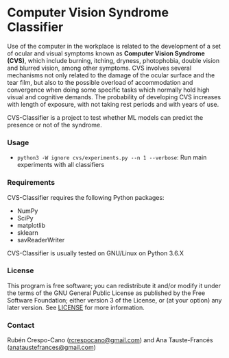 # Computer Vision Syndrome Classifier

Use of the computer in the workplace is related to the development of a set of ocular and visual symptoms known as **Computer Vision Syndrome (CVS)**, which include burning, itching, dryness, photophobia, double vision and blurred vision, among other symptoms. CVS involves several mechanisms not only related to the damage of the ocular surface and the tear film, but also to the possible overload of accommodation and convergence when doing some specific tasks which normally hold high visual and cognitive demands. The probability of developing CVS increases with length of exposure, with not taking rest periods and with years of use.

CVS-Classifier is a project to test whether ML models can predict the presence or not of the syndrome.



### Usage
- `python3 -W ignore cvs/experiments.py --n 1 --verbose`: Run main experiments with all classifiers



### Requirements
CVS-Classifier requires the following Python packages:

* NumPy
* SciPy
* matplotlib
* sklearn
* savReaderWriter

CVS-Classifier is usually tested on GNU/Linux on Python 3.6.X



### License
This program is free software; you can redistribute it and/or modify it under the terms of the GNU General Public License as published by the Free Software Foundation; either version 3 of the License, or (at your option) any later version. See [LICENSE](LICENSE) for more information.



### Contact
Rubén Crespo-Cano (rcrespocano@gmail.com) and Ana Tauste-Francés (anataustefrances@gmail.com)
